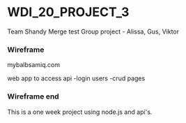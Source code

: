 # WDI_20_PROJECT_3
Team Shandy
Merge test
Group project - Alissa, Gus, Viktor


### Wireframe

mybalbsamiq.com

web app to access api
-login users 
-crud pages




### Wireframe end

This is a one week project using node.js and api's. 



